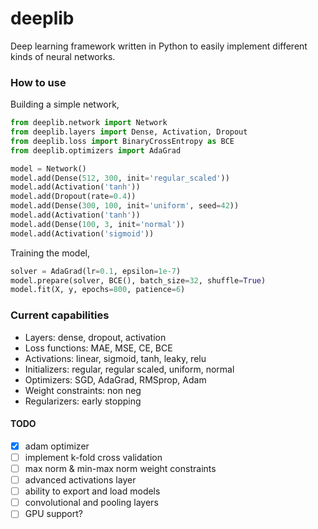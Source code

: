 # deeplib
Deep learning framework written in Python to easily implement different kinds of neural networks.

### How to use
Building a simple network,
```py
from deeplib.network import Network
from deeplib.layers import Dense, Activation, Dropout
from deeplib.loss import BinaryCrossEntropy as BCE
from deeplib.optimizers import AdaGrad

model = Network()
model.add(Dense(512, 300, init='regular_scaled'))
model.add(Activation('tanh'))
model.add(Dropout(rate=0.4))
model.add(Dense(300, 100, init='uniform', seed=42))
model.add(Activation('tanh'))
model.add(Dense(100, 3, init='normal'))
model.add(Activation('sigmoid'))
```

Training the model,
```py
solver = AdaGrad(lr=0.1, epsilon=1e-7)
model.prepare(solver, BCE(), batch_size=32, shuffle=True)
model.fit(X, y, epochs=800, patience=6)
```

### Current capabilities
 - Layers: dense, dropout, activation
 - Loss functions: MAE, MSE, CE, BCE
 - Activations: linear, sigmoid, tanh, leaky, relu
 - Initializers: regular, regular scaled, uniform, normal
 - Optimizers: SGD, AdaGrad, RMSprop, Adam
 - Weight constraints: non neg
 - Regularizers: early stopping

#### TODO
 - [X] adam optimizer
 - [ ] implement k-fold cross validation
 - [ ] max norm & min-max norm weight constraints
 - [ ] advanced activations layer
 - [ ] ability to export and load models
 - [ ] convolutional and pooling layers
 - [ ] GPU support?
